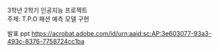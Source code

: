 3학년 2학기 인공지능 프로젝트  
주제: T.P.O 패션 예측 모델 구현

발표 ppt 
https://acrobat.adobe.com/id/urn:aaid:sc:AP:3e603077-93a3-493c-8376-7758724cc1ba
